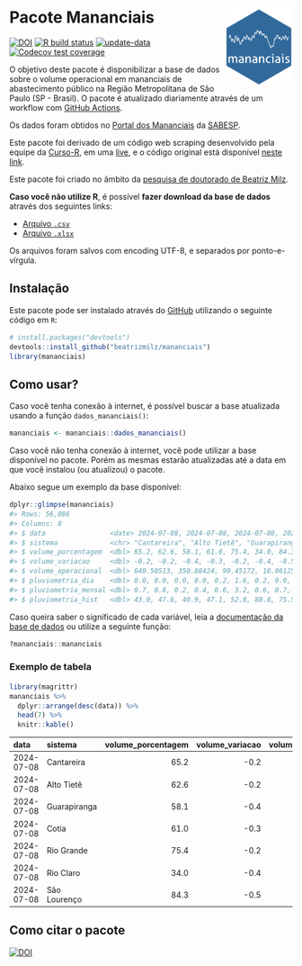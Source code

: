 
<!-- README.md is generated from README.Rmd. Please edit that file -->

# Pacote Mananciais <img src="man/figures/hexlogo.png" align="right" width = "120px"/>

<!-- badges: start -->

[![DOI](https://zenodo.org/badge/DOI/10.5281/zenodo.4733056.svg)](https://doi.org/10.5281/zenodo.4733056)
[![R build
status](https://github.com/beatrizmilz/mananciais/workflows/R-CMD-check/badge.svg)](https://github.com/beatrizmilz/mananciais/actions)
[![update-data](https://github.com/beatrizmilz/mananciais/actions/workflows/2-update_data.yaml/badge.svg)](https://github.com/beatrizmilz/mananciais/actions/workflows/2-update_data.yaml)
[![Codecov test
coverage](https://codecov.io/gh/beatrizmilz/mananciais/branch/master/graph/badge.svg)](https://codecov.io/gh/beatrizmilz/mananciais?branch=master)
<!-- badges: end -->

O objetivo deste pacote é disponibilizar a base de dados sobre o volume
operacional em mananciais de abastecimento público na Região
Metropolitana de São Paulo (SP - Brasil). O pacote é atualizado
diariamente através de um workflow com [GitHub
Actions](https://github.com/beatrizmilz/mananciais/actions).

Os dados foram obtidos no [Portal dos
Mananciais](http://mananciais.sabesp.com.br/Situacao) da
[SABESP](http://site.sabesp.com.br/site/Default.aspx).

Este pacote foi derivado de um código web scraping desenvolvido pela
equipe da [Curso-R](https://www.curso-r.com/), em uma
[live](https://youtu.be/jvZIxrMmOcQ), e o código original está
disponível [neste
link](https://github.com/curso-r/lives/blob/master/drafts/20200730_scraper_sabesp.R).

Este pacote foi criado no âmbito da [pesquisa de doutorado de Beatriz
Milz](https://beatrizmilz.github.io/tese/).

**Caso você não utilize R**, é possível **fazer download da base de
dados** através dos seguintes links:

- [Arquivo
  `.csv`](https://github.com/beatrizmilz/mananciais/raw/master/inst/extdata/mananciais.csv)
- [Arquivo
  `.xlsx`](https://github.com/beatrizmilz/mananciais/blob/master/inst/extdata/mananciais.xlsx?raw=true)

Os arquivos foram salvos com encoding UTF-8, e separados por
ponto-e-vírgula.

## Instalação

Este pacote pode ser instalado através do [GitHub](https://github.com/)
utilizando o seguinte código em `R`:

``` r
# install.packages("devtools")
devtools::install_github("beatrizmilz/mananciais")
library(mananciais)
```

## Como usar?

Caso você tenha conexão à internet, é possível buscar a base atualizada
usando a função `dados_mananciais()`:

``` r
mananciais <- mananciais::dados_mananciais() 
```

Caso você não tenha conexão à internet, você pode utilizar a base
disponível no pacote. Porém as mesmas estarão atualizadas até a data em
que você instalou (ou atualizou) o pacote.

Abaixo segue um exemplo da base disponível:

``` r
dplyr::glimpse(mananciais)
#> Rows: 56,086
#> Columns: 8
#> $ data                <date> 2024-07-08, 2024-07-08, 2024-07-08, 2024-07-08, 2…
#> $ sistema             <chr> "Cantareira", "Alto Tietê", "Guarapiranga", "Cotia…
#> $ volume_porcentagem  <dbl> 65.2, 62.6, 58.1, 61.0, 75.4, 34.0, 84.3, 65.4, 62…
#> $ volume_variacao     <dbl> -0.2, -0.2, -0.4, -0.3, -0.2, -0.4, -0.5, -0.1, -0…
#> $ volume_operacional  <dbl> 640.50513, 350.88424, 99.45172, 10.06125, 84.59776…
#> $ pluviometria_dia    <dbl> 0.0, 0.0, 0.0, 0.0, 0.2, 1.6, 0.2, 0.0, 0.0, 0.0, …
#> $ pluviometria_mensal <dbl> 0.7, 0.8, 0.2, 0.4, 0.6, 3.2, 0.6, 0.7, 0.8, 0.2, …
#> $ pluviometria_hist   <dbl> 43.0, 47.6, 40.9, 47.1, 52.8, 88.8, 75.5, 43.0, 47…
```

Caso queira saber o significado de cada variável, leia a [documentação
da base de
dados](https://beatrizmilz.github.io/mananciais/reference/mananciais.html)
ou utilize a seguinte função:

``` r
?mananciais::mananciais
```

### Exemplo de tabela

``` r
library(magrittr)
mananciais %>% 
  dplyr::arrange(desc(data)) %>% 
  head(7) %>%
  knitr::kable()
```

| data       | sistema      | volume_porcentagem | volume_variacao | volume_operacional | pluviometria_dia | pluviometria_mensal | pluviometria_hist |
|:-----------|:-------------|-------------------:|----------------:|-------------------:|-----------------:|--------------------:|------------------:|
| 2024-07-08 | Cantareira   |               65.2 |            -0.2 |          640.50513 |              0.0 |                 0.7 |              43.0 |
| 2024-07-08 | Alto Tietê   |               62.6 |            -0.2 |          350.88424 |              0.0 |                 0.8 |              47.6 |
| 2024-07-08 | Guarapiranga |               58.1 |            -0.4 |           99.45172 |              0.0 |                 0.2 |              40.9 |
| 2024-07-08 | Cotia        |               61.0 |            -0.3 |           10.06125 |              0.0 |                 0.4 |              47.1 |
| 2024-07-08 | Rio Grande   |               75.4 |            -0.2 |           84.59776 |              0.2 |                 0.6 |              52.8 |
| 2024-07-08 | Rio Claro    |               34.0 |            -0.4 |            4.65188 |              1.6 |                 3.2 |              88.8 |
| 2024-07-08 | São Lourenço |               84.3 |            -0.5 |           74.88941 |              0.2 |                 0.6 |              75.5 |

## Como citar o pacote

[![DOI](https://zenodo.org/badge/DOI/10.5281/zenodo.4733056.svg)](https://doi.org/10.5281/zenodo.4733056)
